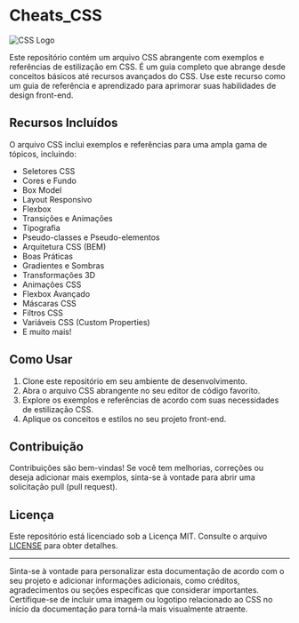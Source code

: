 # Cheats_CSS

![CSS Logo](link_para_imagem)

Este repositório contém um arquivo CSS abrangente com exemplos e referências de estilização em CSS. É um guia completo que abrange desde conceitos básicos até recursos avançados do CSS. Use este recurso como um guia de referência e aprendizado para aprimorar suas habilidades de design front-end.

## Recursos Incluídos

O arquivo CSS inclui exemplos e referências para uma ampla gama de tópicos, incluindo:

- Seletores CSS
- Cores e Fundo
- Box Model
- Layout Responsivo
- Flexbox
- Transições e Animações
- Tipografia
- Pseudo-classes e Pseudo-elementos
- Arquitetura CSS (BEM)
- Boas Práticas
- Gradientes e Sombras
- Transformações 3D
- Animações CSS
- Flexbox Avançado
- Máscaras CSS
- Filtros CSS
- Variáveis CSS (Custom Properties)
- E muito mais!

## Como Usar

1. Clone este repositório em seu ambiente de desenvolvimento.
2. Abra o arquivo CSS abrangente no seu editor de código favorito.
3. Explore os exemplos e referências de acordo com suas necessidades de estilização CSS.
4. Aplique os conceitos e estilos no seu projeto front-end.

## Contribuição

Contribuições são bem-vindas! Se você tem melhorias, correções ou deseja adicionar mais exemplos, sinta-se à vontade para abrir uma solicitação pull (pull request).

## Licença

Este repositório está licenciado sob a Licença MIT. Consulte o arquivo [LICENSE](LICENSE) para obter detalhes.

---

Sinta-se à vontade para personalizar esta documentação de acordo com o seu projeto e adicionar informações adicionais, como créditos, agradecimentos ou seções específicas que considerar importantes. Certifique-se de incluir uma imagem ou logotipo relacionado ao CSS no início da documentação para torná-la mais visualmente atraente.
